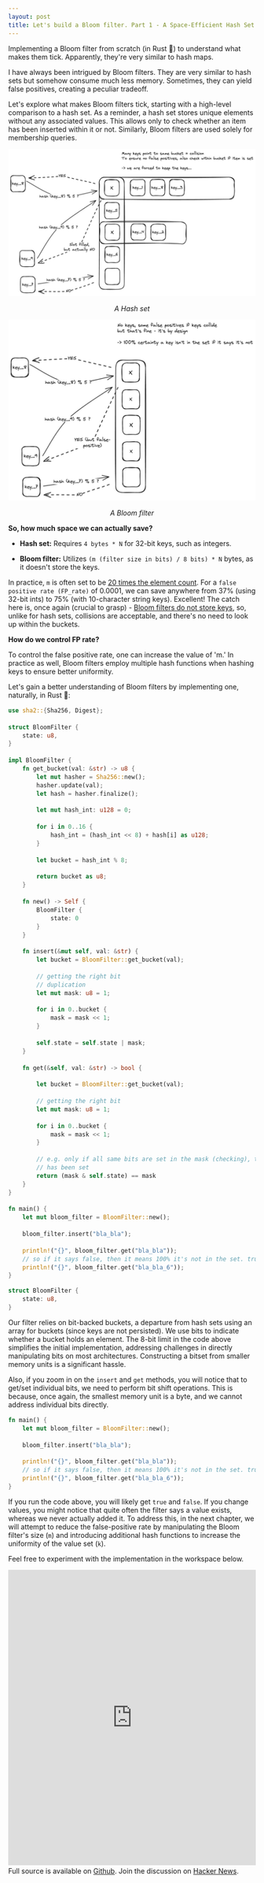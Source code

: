 ```yaml
---
layout: post
title: Let's build a Bloom filter. Part 1 - A Space-Efficient Hash Set
---
```


Implementing a Bloom filter from scratch (in Rust 🦀) to understand what makes them tick. Apparently, they're very similar to hash maps.

<!--more-->

I have always been intrigued by Bloom filters. They are very similar to hash sets but somehow consume much less memory. Sometimes, they can yield false positives, creating a peculiar tradeoff.

Let's explore what makes Bloom filters tick, starting with a high-level comparison to a hash set. As a reminder, a hash set stores unique elements without any associated values. This allows only to check whether an item has been inserted within it or not. Similarly, Bloom filters are used solely for membership queries.

![img](/assets/image-2.png)

<p>
<center><i>A Hash set</i></center>
</p>


![img](/assets/image-3.png)

<center><i>A Bloom filter</i></center>

<p></p>

**So, how much space we can actually save?**

* **Hash set:** Requires `4 bytes * N` for 32-bit keys, such as integers.

* **Bloom filter:** Utilizes `(m (filter size in bits) / 8 bits) * N` bytes, as it doesn't store the keys.

In practice, `m` is often set to be <a href="https://hur.st/bloomfilter/?n=5000&p=0.0001&m=&k=6">20 times the element count</a>. For a `false positive rate (FP_rate)` of 0.0001, we can save anywhere from 37% (using 32-bit ints) to 75% (with 10-character string keys). Excellent! The catch here is, once again (crucial to grasp) - <u>Bloom filters do not store keys</u>, so, unlike for hash sets, collisions are acceptable, and there's no need to look up within the buckets.

**How do we control FP rate?**

To control the false positive rate, one can increase the value of 'm.' In practice as well, Bloom filters employ multiple hash functions when hashing keys to ensure better uniformity.

Let's gain a better understanding of Bloom filters by implementing one, naturally, in Rust 🦀:

```rust
use sha2::{Sha256, Digest};

struct BloomFilter {
    state: u8,
}

impl BloomFilter {
    fn get_bucket(val: &str) -> u8 {
        let mut hasher = Sha256::new();
        hasher.update(val);
        let hash = hasher.finalize();

        let mut hash_int: u128 = 0;

        for i in 0..16 {
            hash_int = (hash_int << 8) + hash[i] as u128;
        }

        let bucket = hash_int % 8;

        return bucket as u8;
    }

    fn new() -> Self {
        BloomFilter {
            state: 0
        }
    }

    fn insert(&mut self, val: &str) {
        let bucket = BloomFilter::get_bucket(val);

        // getting the right bit
        // duplication
        let mut mask: u8 = 1;

        for i in 0..bucket {
            mask = mask << 1;
        }

        self.state = self.state | mask;
    }

    fn get(&self, val: &str) -> bool {

        let bucket = BloomFilter::get_bucket(val);

        // getting the right bit
        let mut mask: u8 = 1;

        for i in 0..bucket {
            mask = mask << 1;
        }

        // e.g. only if all same bits are set in the mask (checking), then it means value
        // has been set
        return (mask & self.state) == mask
    }
}

fn main() {
    let mut bloom_filter = BloomFilter::new();

    bloom_filter.insert("bla_bla");

    println!("{}", bloom_filter.get("bla_bla"));
    // so if it says false, then it means 100% it's not in the set. true means it might be there, but not guaranteed.
    println!("{}", bloom_filter.get("bla_bla_6"));
}
```

```rust
struct BloomFilter {
    state: u8,
}
```

Our filter relies on bit-backed buckets, a departure from hash sets using an array for buckets (since keys are not persisted). We use bits to indicate whether a bucket holds an element. The 8-bit limit in the code above simplifies the initial implementation, addressing challenges in directly manipulating bits on most architectures. Constructing a bitset from smaller memory units is a significant hassle.

Also, if you zoom in on the `insert` and `get` methods, you will notice that to get/set individual bits, we need to perform bit shift operations. This is because, once again, the smallest memory unit is a byte, and we cannot address individual bits directly.

```rust
fn main() {
    let mut bloom_filter = BloomFilter::new();

    bloom_filter.insert("bla_bla");

    println!("{}", bloom_filter.get("bla_bla"));
    // so if it says false, then it means 100% it's not in the set. true means it might be there, but not guaranteed.
    println!("{}", bloom_filter.get("bla_bla_6"));
}
```

If you run the code above, you will likely get `true` and `false`. If you change values, you might notice that quite often the filter says a value exists, whereas we never actually added it. To address this, in the next chapter, we will attempt to reduce the false-positive rate by manipulating the Bloom filter's size (`m`) and introducing additional hash functions to increase the uniformity of the value set (`k`).

Feel free to experiment with the implementation in the workspace below.

<iframe
    width="100%"
    height="600"
    src="https://play.rust-lang.org/?version=stable&mode=debug&edition=2021&code=use+sha2%3A%3A%7BSha256%2C+Digest%7D%3B%0A%0Astruct+BloomFilter+%7B%0A++++state%3A+u8%2C%0A%7D%0A%0Aimpl+BloomFilter+%7B%0A++++fn+get_bucket%28val%3A+%26str%29+-%3E+u8+%7B%0A++++++++let+mut+hasher+%3D+Sha256%3A%3Anew%28%29%3B%0A++++++++hasher.update%28val%29%3B%0A++++++++let+hash+%3D+hasher.finalize%28%29%3B%0A%0A++++++++let+mut+hash_int%3A+u128+%3D+0%3B%0A%0A++++++++for+i+in+0..16+%7B%0A++++++++++++hash_int+%3D+%28hash_int+%3C%3C+8%29+%2B+hash%5Bi%5D+as+u128%3B%0A++++++++%7D%0A%0A++++++++let+bucket+%3D+hash_int+%25+8%3B%0A%0A++++++++return+bucket+as+u8%3B%0A++++%7D%0A%0A++++fn+new%28%29+-%3E+Self+%7B%0A++++++++BloomFilter+%7B%0A++++++++++++state%3A+0%0A++++++++%7D%0A++++%7D%0A%0A++++fn+insert%28%26mut+self%2C+val%3A+%26str%29+%7B%0A++++++++let+bucket+%3D+BloomFilter%3A%3Aget_bucket%28val%29%3B%0A%0A++++++++%2F%2F+getting+the+right+bit%0A++++++++%2F%2F+duplication%0A++++++++let+mut+mask%3A+u8+%3D+1%3B%0A%0A++++++++for+i+in+0..bucket+%7B%0A++++++++++++mask+%3D+mask+%3C%3C+1%3B%0A++++++++%7D%0A%0A++++++++self.state+%3D+self.state+%7C+mask%3B%0A++++%7D%0A%0A++++fn+get%28%26self%2C+val%3A+%26str%29+-%3E+bool+%7B%0A%0A++++++++let+bucket+%3D+BloomFilter%3A%3Aget_bucket%28val%29%3B%0A%0A++++++++%2F%2F+getting+the+right+bit%0A++++++++let+mut+mask%3A+u8+%3D+1%3B%0A%0A++++++++for+i+in+0..bucket+%7B%0A++++++++++++mask+%3D+mask+%3C%3C+1%3B%0A++++++++%7D%0A%0A++++++++%2F%2F+e.g.+only+if+all+same+bits+are+set+in+the+mask+%28checking%29%2C+then+it+means+value%0A++++++++%2F%2F+has+been+set%0A++++++++return+%28mask+%26+self.state%29+%3D%3D+mask%0A++++%7D%0A%7D%0A%0Afn+main%28%29+%7B%0A++++let+mut+bloom_filter+%3D+BloomFilter%3A%3Anew%28%29%3B%0A%0A++++bloom_filter.insert%28%22bla_bla%22%29%3B%0A%0A++++println%21%28%22%7B%7D%22%2C+bloom_filter.get%28%22bla_bla%22%29%29%3B%0A++++%2F%2F+so+if+it+says+false%2C+then+it+means+100%25+it%27s+not+in+the+set.+true+means+it+might+be+there%2C+but+not+guaranteed.%0A++++println%21%28%22%7B%7D%22%2C+bloom_filter.get%28%22bla_bla_5%22%29%29%3B%0A%7D"
    frameborder="0"
    allowfullscreen
></iframe>
Full source is available on <a href="https://github.com/astronautas/bloom-filter-rs">Github</a>. Join the discussion on <a href="https://news.ycombinator.com/item?id=38722075">Hacker News</a>.

